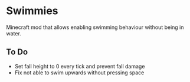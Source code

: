 # Swimmies
Minecraft mod that allows enabling swimming behaviour without being in water.

## To Do
- Set fall height to 0 every tick and prevent fall damage
- Fix not able to swim upwards without pressing space
